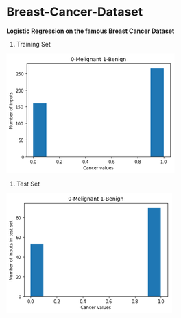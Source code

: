 # Breast-Cancer-Dataset
**Logistic Regression on the famous Breast Cancer Dataset**
1. Training Set


![Logo](/bctrain.png)


1. Test Set



![Logo](/bctest.png)
